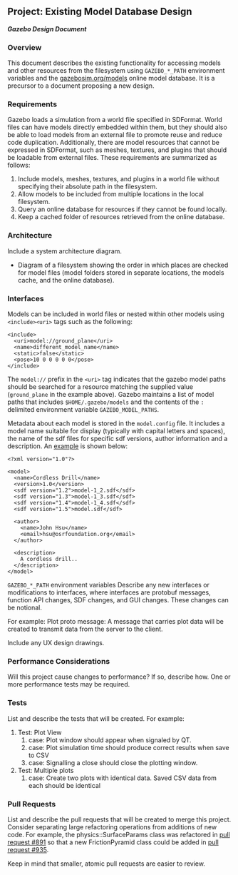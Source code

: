 ## Project: Existing Model Database Design
***Gazebo Design Document***

### Overview

This document describes the existing functionality for
accessing models and other resources from the filesystem
using `GAZEBO_*_PATH` environment variables and
the [gazebosim.org/models](http://gazebosim.org/models)
online model database.
It is a precursor to a document proposing a new design.

### Requirements

Gazebo loads a simulation from a world file specified in SDFormat.
World files can have models directly embedded within them,
but they should also be able to load models from an external
file to promote reuse and reduce code duplication.
Additionally, there are model resources that cannot be expressed
in SDFormat, such as meshes, textures, and plugins
that should be loadable from external files.
These requirements are summarized as follows:

1. Include models, meshes, textures, and plugins in a world file
without specifying their absolute path in the filesystem.
1. Allow models to be included from multiple locations in the
local filesystem.
1. Query an online database for resources if they cannot be found
locally.
1. Keep a cached folder of resources retrieved from the online database.

### Architecture

Include a system architecture diagram.

* Diagram of a filesystem showing the order in which places are checked
for model files (model folders stored in separate locations,
the models cache, and the online database).

### Interfaces

Models can be included in world files
or nested within other models using
`<include><uri>` tags such as the following:

~~~
<include>
  <uri>model://ground_plane</uri>
  <name>different_model_name</name>
  <static>false</static>
  <pose>10 0 0 0 0 0</pose>
</include>
~~~

The `model://` prefix in the `<uri>` tag indicates that the
gazebo model paths should be searched for a resource matching
the supplied value (`ground_plane` in the example above).
Gazebo maintains a list of model paths that includes
`$HOME/.gazebo/models` and the contents of the `:` delimited
environment variable `GAZEBO_MODEL_PATHS`.

Metadata about each model is stored in the `model.config` file.
It includes a model name suitable for display
(typically with capital letters and spaces),
the name of the sdf files for specific sdf versions,
author information
and a description.
An [example](https://bitbucket.org/osrf/gazebo_models/raw/default/cordless_drill/model.config)
is shown below:

~~~
<?xml version="1.0"?>

<model>
  <name>Cordless Drill</name>
  <version>1.0</version>
  <sdf version="1.2">model-1_2.sdf</sdf>
  <sdf version="1.3">model-1_3.sdf</sdf>
  <sdf version="1.4">model-1_4.sdf</sdf>
  <sdf version="1.5">model.sdf</sdf>

  <author>
    <name>John Hsu</name>
    <email>hsu@osrfoundation.org</email>
  </author>

  <description>
    A cordless drill..
  </description>
</model>
~~~


`GAZEBO_*_PATH` environment variables
Describe any new interfaces or modifications to interfaces, where interfaces are protobuf messages, function API changes, SDF changes, and GUI changes. These changes can be notional.

For example:
Plot proto message: A message that carries plot data will be created to transmit data from the server to the client.

Include any UX design drawings.

### Performance Considerations
Will this project cause changes to performance?
If so, describe how.
One or more performance tests may be required.

### Tests
List and describe the tests that will be created. For example:

1. Test: Plot View
    1. case: Plot window should appear when signaled by QT.
    1. case: Plot simulation time should produce correct results when save to CSV
    1. case: Signalling a close should close the plotting window.
1. Test: Multiple plots
    1. case: Create two plots with identical data. Saved CSV data from each should be identical

### Pull Requests
List and describe the pull requests that will be created to merge this project.
Consider separating large refactoring operations from additions of new code.
For example, the physics::SurfaceParams class was refactored in
[pull request #891](https://bitbucket.org/osrf/gazebo/pull-request/891/refactor)
so that a new FrictionPyramid class could be added in
[pull request #935](https://bitbucket.org/osrf/gazebo/pull-request/935/create).

Keep in mind that smaller, atomic pull requests are easier to review.
